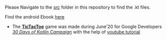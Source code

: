 Please Navigate to the [_src_](/src) folder in this repository to find the .kt files. 

Find the android Ebook [here](https://coding-blocks-ebooks.github.io/blocks-of-android/)

* The [**TicTacToe**](/TicTacToe) game was made during June'20 for Google Developers [_30 Days of Kotlin Campaign_](https://eventsonair.withgoogle.com/events/kotlin#) with the help of  [youtube tutorial](https://www.youtube.com/watch?v=Wekul3F8Zyk)
